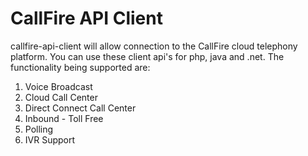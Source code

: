 # CallFire API Client #

callfire-api-client will allow connection to the CallFire cloud telephony platform. You can use these client api's for php, java and .net. The functionality being supported are:

  1. Voice Broadcast
  1. Cloud Call Center
  1. Direct Connect Call Center
  1. Inbound - Toll Free
  1. Polling
  1. IVR Support